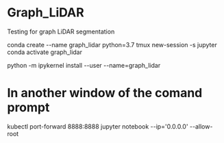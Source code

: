 # Graph_LiDAR
Testing for graph LiDAR segmentation

conda create --name graph_lidar python=3.7
tmux new-session -s jupyter
conda activate graph_lidar

python -m ipykernel install --user --name=graph_lidar
# In another window of the comand prompt
kubectl port-forward <name of the pod> 8888:8888
jupyter notebook --ip='0.0.0.0' --allow-root

